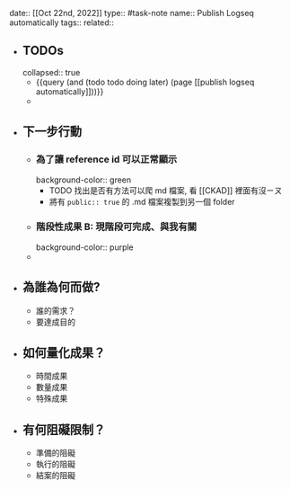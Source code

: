 date:: [[Oct 22nd, 2022]]
type:: #task-note
name:: Publish Logseq automatically
tags::
related::

- ## TODOs
  collapsed:: true
	- {{query (and (todo todo doing later) (page [[publish logseq automatically]]))}}
	-
- ## 下一步行動
	- ### 為了讓 reference id 可以正常顯示
	  background-color:: green
		- TODO 找出是否有方法可以爬 md 檔案, 看 [[CKAD]] 裡面有沒ㄧㄡ
		- 將有 `public:: true` 的 .md 檔案複製到另一個 folder
	- ### 階段性成果 B: 現階段可完成、與我有關
	  background-color:: purple
	-
- ## 為誰為何而做?
	- 誰的需求？
	- 要達成目的
- ## 如何量化成果？
	- 時間成果
	- 數量成果
	- 特殊成果
- ## 有何阻礙限制？
	- 準備的阻礙
	- 執行的阻礙
	- 結案的阻礙